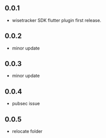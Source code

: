 ## 0.0.1

* wisetracker SDK flutter plugin first release.

## 0.0.2

* minor update

## 0.0.3

* minor update

## 0.0.4

* pubsec issue

## 0.0.5
* relocate folder

